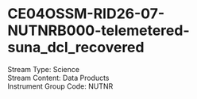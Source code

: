 # CE04OSSM-RID26-07-NUTNRB000-telemetered-suna_dcl_recovered

Stream Type: Science<br>
Stream Content: Data Products<br>
Instrument Group Code: NUTNR<br>
